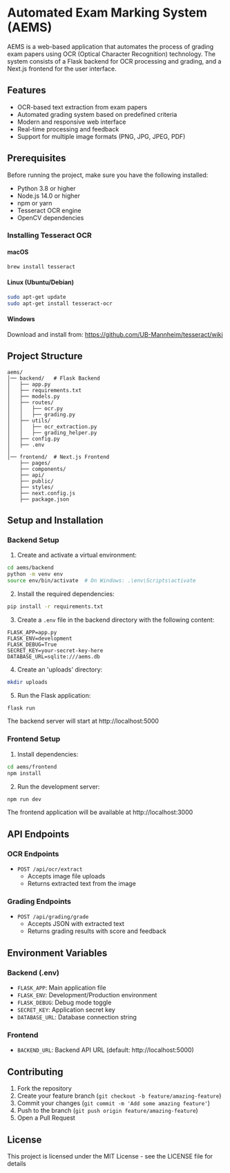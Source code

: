 # Automated Exam Marking System (AEMS)

AEMS is a web-based application that automates the process of grading exam papers using OCR (Optical Character Recognition) technology. The system consists of a Flask backend for OCR processing and grading, and a Next.js frontend for the user interface.

## Features

- OCR-based text extraction from exam papers
- Automated grading system based on predefined criteria
- Modern and responsive web interface
- Real-time processing and feedback
- Support for multiple image formats (PNG, JPG, JPEG, PDF)

## Prerequisites

Before running the project, make sure you have the following installed:

- Python 3.8 or higher
- Node.js 14.0 or higher
- npm or yarn
- Tesseract OCR engine
- OpenCV dependencies

### Installing Tesseract OCR

#### macOS
```bash
brew install tesseract
```

#### Linux (Ubuntu/Debian)
```bash
sudo apt-get update
sudo apt-get install tesseract-ocr
```

#### Windows
Download and install from: https://github.com/UB-Mannheim/tesseract/wiki

## Project Structure

```
aems/
│── backend/   # Flask Backend
│   ├── app.py
│   ├── requirements.txt
│   ├── models.py
│   ├── routes/
│   │   ├── ocr.py
│   │   ├── grading.py
│   ├── utils/
│   │   ├── ocr_extraction.py
│   │   ├── grading_helper.py
│   ├── config.py
│   ├── .env
│
│── frontend/  # Next.js Frontend
    ├── pages/
    ├── components/
    ├── api/
    ├── public/
    ├── styles/
    ├── next.config.js
    ├── package.json
```

## Setup and Installation

### Backend Setup

1. Create and activate a virtual environment:
```bash
cd aems/backend
python -m venv env
source env/bin/activate  # On Windows: .\env\Scripts\activate
```

2. Install the required dependencies:
```bash
pip install -r requirements.txt
```

3. Create a `.env` file in the backend directory with the following content:
```
FLASK_APP=app.py
FLASK_ENV=development
FLASK_DEBUG=True
SECRET_KEY=your-secret-key-here
DATABASE_URL=sqlite:///aems.db
```

4. Create an 'uploads' directory:
```bash
mkdir uploads
```

5. Run the Flask application:
```bash
flask run
```
The backend server will start at http://localhost:5000

### Frontend Setup

1. Install dependencies:
```bash
cd aems/frontend
npm install
```

2. Run the development server:
```bash
npm run dev
```
The frontend application will be available at http://localhost:3000

## API Endpoints

### OCR Endpoints

- `POST /api/ocr/extract`
  - Accepts image file uploads
  - Returns extracted text from the image

### Grading Endpoints

- `POST /api/grading/grade`
  - Accepts JSON with extracted text
  - Returns grading results with score and feedback

## Environment Variables

### Backend (.env)
- `FLASK_APP`: Main application file
- `FLASK_ENV`: Development/Production environment
- `FLASK_DEBUG`: Debug mode toggle
- `SECRET_KEY`: Application secret key
- `DATABASE_URL`: Database connection string

### Frontend
- `BACKEND_URL`: Backend API URL (default: http://localhost:5000)

## Contributing

1. Fork the repository
2. Create your feature branch (`git checkout -b feature/amazing-feature`)
3. Commit your changes (`git commit -m 'Add some amazing feature'`)
4. Push to the branch (`git push origin feature/amazing-feature`)
5. Open a Pull Request

## License

This project is licensed under the MIT License - see the LICENSE file for details 